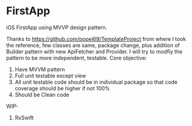 # FirstApp
iOS FirstApp using MVVP design pattern.

Thanks to https://github.com/popei69/TemplateProject from where I took the reference, few classes are same, package change, plus addition of Builder pattern with new ApiFetcher and Provider. 
I will try to modfiy the pattern to be more independent, testable.
Core objective:
1) Have MVVM pattern
2) Full unit testable except view
3) All unit testable code should be in individual package so that code coverage should be higher if not 100%
4) Should be Clean code 

WIP-
1) RxSwift
